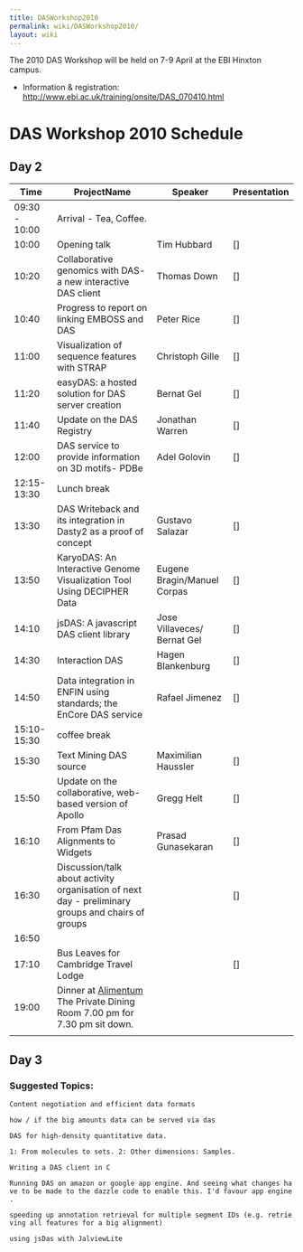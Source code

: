 ```yaml
---
title: DASWorkshop2010
permalink: wiki/DASWorkshop2010/
layout: wiki
---
```


The 2010 DAS Workshop will be held on 7-9 April at the EBI Hinxton
campus.

-   Information & registration:
    <http://www.ebi.ac.uk/training/onsite/DAS_070410.html>

DAS Workshop 2010 Schedule
==========================

Day 2
-----

| Time          | ProjectName                                                                                                             | Speaker                     | Presentation |
|---------------|-------------------------------------------------------------------------------------------------------------------------|-----------------------------|--------------|
| 09:30 - 10:00 | Arrival - Tea, Coffee.                                                                                                  |
| 10:00         | Opening talk                                                                                                            | Tim Hubbard                 | \[\]         |
| 10:20         | Collaborative genomics with DAS- a new interactive DAS client                                                           | Thomas Down                 | \[\]         |
| 10:40         | Progress to report on linking EMBOSS and DAS                                                                            | Peter Rice                  | \[\]         |
| 11:00         | Visualization of sequence features with STRAP                                                                           | Christoph Gille             | \[\]         |
| 11:20         | easyDAS: a hosted solution for DAS server creation                                                                      | Bernat Gel                  | \[\]         |
| 11:40         | Update on the DAS Registry                                                                                              | Jonathan Warren             | \[\]         |
| 12:00         | DAS service to provide information on 3D motifs- PDBe                                                                   | Adel Golovin                | \[\]         |
| 12:15-13:30   | Lunch break                                                                                                             |
| 13:30         | DAS Writeback and its integration in Dasty2 as a proof of concept                                                       | Gustavo Salazar             | \[\]         |
| 13:50         | KaryoDAS: An Interactive Genome Visualization Tool Using DECIPHER Data                                                  | Eugene Bragin/Manuel Corpas | \[\]         |
| 14:10         | jsDAS: A javascript DAS client library                                                                                  | Jose Villaveces/ Bernat Gel | \[\]         |
| 14:30         | Interaction DAS                                                                                                         | Hagen Blankenburg           | \[\]         |
| 14:50         | Data integration in ENFIN using standards; the EnCore DAS service                                                       | Rafael Jimenez              | \[\]         |
| 15:10-15:30   | coffee break                                                                                                            |
| 15:30         | Text Mining DAS source                                                                                                  | Maximilian Haussler         | \[\]         |
| 15:50         | Update on the collaborative, web-based version of Apollo                                                                | Gregg Helt                  | \[\]         |
| 16:10         | From Pfam Das Alignments to Widgets                                                                                     | Prasad Gunasekaran          | \[\]         |
| 16:30         | Discussion/talk about activity organisation of next day - preliminary groups and chairs of groups                       |                             | \[\]         |
| 16:50         |                                                                                                                         |                             |              |
| 17:10         | Bus Leaves for Cambridge Travel Lodge                                                                                   |                             | \[\]         |
| 19:00         | Dinner at [Alimentum](http://restaurantalimentum.co.uk/index.php) The Private Dining Room 7.00 pm for 7.30 pm sit down. |                             |              |
||

Day 3
-----

### Suggested Topics:

`Content negotiation and efficient data formats`

`how / if the big amounts data can be served via das`

`DAS for high-density quantitative data.`

`1: From molecules to sets. 2: Other dimensions: Samples.`

`Writing a DAS client in C`

`Running DAS on amazon or google app engine. And seeing what changes have to be made to the dazzle code to enable this. I'd favour app engine.`

`speeding up annotation retrieval for multiple segment IDs (e.g. retrieving all features for a big alignment)`

`using jsDas with JalviewLite`

